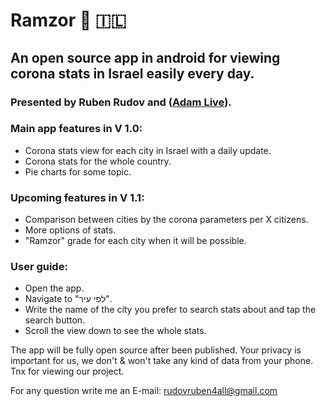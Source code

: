 # Ramzor :vertical_traffic_light: :israel:
## An open source app in android for viewing corona stats in Israel easily every day.
### Presented by Ruben Rudov and ([Adam Live](https://github.com/adamal92)).

### Main app features in V 1.0: 
  - Corona stats view for each city in Israel with a daily update.
  - Corona stats for the whole country.
  - Pie charts for some topic.
  
### Upcoming features in V 1.1:
  - Comparison between cities by the corona parameters per X citizens.
  - More options of stats.
  - "Ramzor" grade for each city when it will be possible.
  
### User guide: 
 - Open the app.
 - Navigate to "לפי עיר".
 - Write the name of the city you prefer to search stats about and tap the search button.
 - Scroll the view down to see the whole stats.
 
 
The app will be fully open source after been published.
Your privacy is important for us, we don't & won't take any kind of data from your phone. 
Tnx for viewing our project. 

For any question write me an E-mail: rudovruben4all@gmail.com
